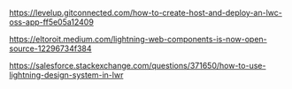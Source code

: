 https://levelup.gitconnected.com/how-to-create-host-and-deploy-an-lwc-oss-app-ff5e05a12409

https://eltoroit.medium.com/lightning-web-components-is-now-open-source-12296734f384

https://salesforce.stackexchange.com/questions/371650/how-to-use-lightning-design-system-in-lwr
